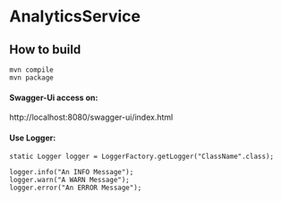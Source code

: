# AnalyticsService

## How to build
```shell
mvn compile
mvn package
```

#### Swagger-Ui access on:
http://localhost:8080/swagger-ui/index.html


#### Use Logger:
    static Logger logger = LoggerFactory.getLogger("ClassName".class);

    logger.info("An INFO Message");
    logger.warn("A WARN Message");
    logger.error("An ERROR Message");
